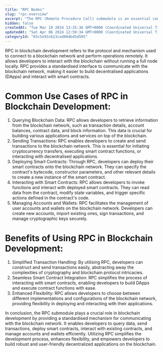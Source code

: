 ```yaml
---
title: "RPC Nodes"
slug: "rpc-overview"
excerpt: "The RPC (Remote Procedure Call) submodule is an essential component in blockchain development that enables communication and interaction with the blockchain network."
hidden: false
createdAt: "Tue Mar 19 2024 13:25:36 GMT+0000 (Coordinated Universal Time)"
updatedAt: "Sat Apr 06 2024 12:59:34 GMT+0000 (Coordinated Universal Time)"
categoryId: "65c5e93c623cad004b45d505"
---
```


RPC in blockchain development refers to the protocol and mechanism used to connect to a blockchain network and perform operations remotely. It allows developers to interact with the blockchain without running a full node locally. RPC provides a standardised interface to communicate with the blockchain network, making it easier to build decentralised applications (DApps) and interact with smart contracts.

# Common Use Cases of RPC in Blockchain Development:

1. Querying Blockchain Data: RPC allows developers to retrieve information from the blockchain network, such as transaction details, account balances, contract data, and block information. This data is crucial for building various applications and services on top of the blockchain.
2. Sending Transactions: RPC enables developers to create and send transactions to the blockchain network. This is essential for initiating cryptocurrency transfers, executing smart contract functions, or interacting with decentralised applications.
3. Deploying Smart Contracts: Through RPC, developers can deploy their smart contracts onto the blockchain network. They can specify the contract's bytecode, constructor parameters, and other relevant details to create a new instance of the smart contract.
4. Interacting with Smart Contracts: RPC allows developers to invoke functions and interact with deployed smart contracts. They can read data from the contract, modify state variables, and trigger specific actions defined in the contract's code.
5. Managing Accounts and Wallets: RPC facilitates the management of user accounts and wallets on the blockchain network. Developers can create new accounts, import existing ones, sign transactions, and manage cryptographic keys securely.

# Benefits of Using RPC in Blockchain Development:

1. Simplified Transaction Handling: By utilising RPC, developers can construct and send transactions easily, abstracting away the complexities of cryptography and blockchain protocol intricacies.
2. Seamless Smart Contract Integration: RPC simplifies the process of interacting with smart contracts, enabling developers to build DApps and execute contract functions with ease.
3. Enhanced Flexibility: RPC allows developers to choose between different implementations and configurations of the blockchain network, providing flexibility in deploying and interacting with their applications.

In conclusion, the RPC submodule plays a crucial role in blockchain development by providing a standardised mechanism for communicating with the blockchain network. It enables developers to query data, send transactions, deploy smart contracts, interact with existing contracts, and manage accounts and wallets efficiently. Utilizing RPC simplifies the development process, enhances flexibility, and empowers developers to build robust and user-friendly decentralized applications on the blockchain.